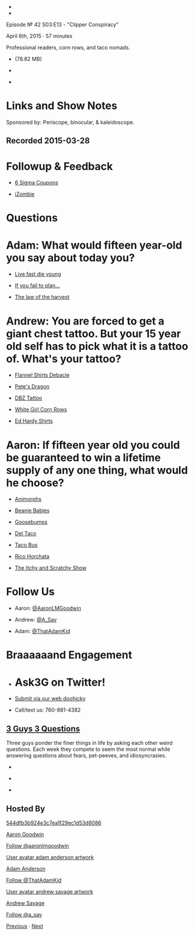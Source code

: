 -

-

Episode № 42 S03:E13 - "Clipper Conspiracy"

April 6th, 2015 · 57 minutes

Professional readers, corn rows, and taco nomads.

- [](http://podcasts-1.feedpress.co/13789/3G3Q%20-%20S03E13.mp3)(78.82 MB)

- [](http://twitter.com/intent/tweet?text=3%20Guys%203%20Questions%20%E2%84%96%2042%20on%20@goodstuff_fm%20-%20http://goodstuff.fm/3g3q/42)

- [](http://www.facebook.com/sharer/sharer.php?u=http://goodstuff.fm/3g3q/42)

# Links and Show Notes

Sponsored by: Periscope, binocular, & kaleidoscope.

## Recorded 2015-03-28

# Followup & Feedback

- [6 Sigma Coupons](https://www.dropbox.com/s/1gkqf9agv2e28b6/Screenshot%202015-03-26%2013.57.26.png?dl=0)

- [iZombie](http://www.imdb.com/title/tt3501584/)

# Questions

# Adam: What would fifteen year-old you say about today you?

- [Live fast die young](https://youtu.be/2uYs0gJD-LE)

- [If you fail to plan...](http://www.goodreads.com/quotes/460142-if-you-fail-to-plan-you-are-planning-to-fail)

- [The law of the harvest](http://www.brainyquote.com/quotes/quotes/j/jamesallen148442.html)

# Andrew: You are forced to get a giant chest tattoo. But your 15 year old self has to pick what it is a tattoo of. What's your tattoo?

- [Flannel Shirts Debacle](http://www.3g3q.co/203)

- [Pete's Dragon](http://www.imdb.com/title/tt0076538/)

- [DBZ Tattoo](https://s-media-cache-ak0.pinimg.com/originals/c5/67/e6/c567e6527ee270b0fc06a0cb01d7e705.jpg)

- [White Girl Corn Rows](https://drive.google.com/file/d/0Bz9Q-zc1_8b0THh5c1NndG5WcFE/view?usp=sharing)

- [Ed Hardy Shirts](http://www.amazon.com/Ed-Hardy/b?ie=UTF8&node=2529333011)

# Aaron: If fifteen year old you could be guaranteed to win a lifetime supply of any one thing, what would he choose?

- [Animorphs](http://www.scholastic.com/animorphs/)

- [Beanie Babies](http://en.wikipedia.org/wiki/Beanie_Babies)

- [Goosebumps](http://goosebumps.scholastic.com/)

- [Del Taco](http://www.deltaco.com/)

- [Taco Bus](http://www.yelp.com/biz/taqueria-el-rancho-rexburg)

- [Rico Horchata](http://www.quericavida.com/en/what-is-rico/horchata/)

- [The Itchy and Scratchy Show](http://en.wikipedia.org/wiki/The_Itchy_%26_Scratchy_Show)

# Follow Us

- Aaron: [@AaronLMGoodwin](http://twitter.com/aaronlmgoodwin)

- Andrew: [@A_Sav](http://twitter.com/a_sav)

- Adam: [@ThatAdamKid](http://twitter.com/thatadamkid)

# Braaaaaand Engagement

- # Ask3G on Twitter!

- [Submit via our web doohicky](http://3g3q.co/ask)

- Call/text us: 760-881-4382

## [3 Guys 3 Questions](/3g3q)

Three guys ponder the finer things in life by asking each other weird questions. Each week they compete to seem the most normal while answering questions about fears, pet-peeves, and idiosyncrasies.

- [](https://itunes.apple.com/us/podcast/3-guys-3-questions/id914129482)

- [](http://feed.3g3q.co/)

- [](mailto:3guys3questions@gmail.com?cc=sponsorship%40goodstuff.fm&subject=%5BGoodStuff%20FM%5D%20Sponsorship%20Inquiry%20for%203%20Guys%203%20Questions)

## Hosted By

[544dfb3b924e3c7ea1f29ec1d53d8086](/people/aaron-goodwin)[](http://gravatar.com/avatar/544dfb3b924e3c7ea1f29ec1d53d8086.png?s=300&r=pg)

[Aaron Goodwin](/people/aaron-goodwin)

[Follow @aaronlmgoodwin](https://twitter.com/aaronlmgoodwin)

[User avatar adam anderson artwork](/people/adam-anderson)[](https://goodstuffs3.s3.amazonaws.com/uploads/user/avatar/89/user_avatar_adam-anderson_artwork.png)

[Adam Anderson](/people/adam-anderson)

[Follow @ThatAdamKid](https://twitter.com/ThatAdamKid)

[User avatar andrew savage artwork](/people/andrew-savage)[](https://goodstuffs3.s3.amazonaws.com/uploads/user/avatar/95/user_avatar_andrew-savage_artwork.png)

[Andrew Savage](/people/andrew-savage)

[Follow @a_sav](https://twitter.com/a_sav)

[Previous](/3g3q/41) · [Next](/3g3q/43)
